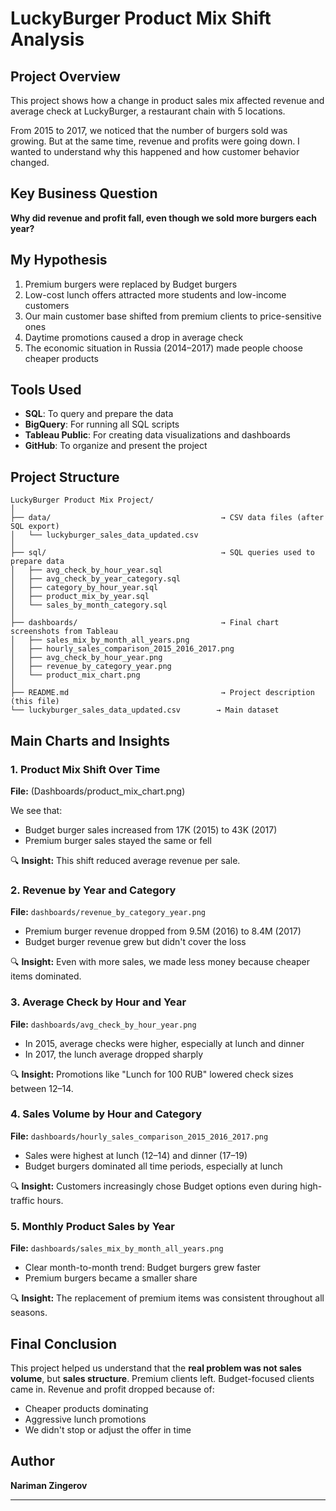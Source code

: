 # LuckyBurger Product Mix Shift Analysis

## Project Overview
This project shows how a change in product sales mix affected revenue and average check at LuckyBurger, a restaurant chain with 5 locations.

From 2015 to 2017, we noticed that the number of burgers sold was growing. But at the same time, revenue and profits were going down. I wanted to understand why this happened and how customer behavior changed.

## Key Business Question
**Why did revenue and profit fall, even though we sold more burgers each year?**

## My Hypothesis
1. Premium burgers were replaced by Budget burgers
2. Low-cost lunch offers attracted more students and low-income customers
3. Our main customer base shifted from premium clients to price-sensitive ones
4. Daytime promotions caused a drop in average check
5. The economic situation in Russia (2014–2017) made people choose cheaper products

## Tools Used
* **SQL**: To query and prepare the data
* **BigQuery**: For running all SQL scripts
* **Tableau Public**: For creating data visualizations and dashboards
* **GitHub**: To organize and present the project

## Project Structure
```
LuckyBurger Product Mix Project/
│
├── data/                                      → CSV data files (after SQL export)
│   └── luckyburger_sales_data_updated.csv
│
├── sql/                                       → SQL queries used to prepare data
│   ├── avg_check_by_hour_year.sql
│   ├── avg_check_by_year_category.sql
│   ├── category_by_hour_year.sql
│   ├── product_mix_by_year.sql
│   └── sales_by_month_category.sql
│
├── dashboards/                                → Final chart screenshots from Tableau
│   ├── sales_mix_by_month_all_years.png
│   ├── hourly_sales_comparison_2015_2016_2017.png
│   ├── avg_check_by_hour_year.png
│   ├── revenue_by_category_year.png
│   └── product_mix_chart.png
│
├── README.md                                  → Project description (this file)
└── luckyburger_sales_data_updated.csv        → Main dataset
```

## Main Charts and Insights

### 1. **Product Mix Shift Over Time**
**File:** (Dashboards/product_mix_chart.png)

We see that:
* Budget burger sales increased from 17K (2015) to 43K (2017)
* Premium burger sales stayed the same or fell

🔍 **Insight:** This shift reduced average revenue per sale.

### 2. **Revenue by Year and Category**
**File:** `dashboards/revenue_by_category_year.png`

* Premium burger revenue dropped from 9.5M (2016) to 8.4M (2017)
* Budget burger revenue grew but didn't cover the loss

🔍 **Insight:** Even with more sales, we made less money because cheaper items dominated.

### 3. **Average Check by Hour and Year**
**File:** `dashboards/avg_check_by_hour_year.png`

* In 2015, average checks were higher, especially at lunch and dinner
* In 2017, the lunch average dropped sharply

🔍 **Insight:** Promotions like "Lunch for 100 RUB" lowered check sizes between 12–14.

### 4. **Sales Volume by Hour and Category**
**File:** `dashboards/hourly_sales_comparison_2015_2016_2017.png`

* Sales were highest at lunch (12–14) and dinner (17–19)
* Budget burgers dominated all time periods, especially at lunch

🔍 **Insight:** Customers increasingly chose Budget options even during high-traffic hours.

### 5. **Monthly Product Sales by Year**
**File:** `dashboards/sales_mix_by_month_all_years.png`

* Clear month-to-month trend: Budget burgers grew faster
* Premium burgers became a smaller share

🔍 **Insight:** The replacement of premium items was consistent throughout all seasons.

## Final Conclusion

This project helped us understand that the **real problem was not sales volume**, but **sales structure**. Premium clients left. Budget-focused clients came in. Revenue and profit dropped because of:

* Cheaper products dominating
* Aggressive lunch promotions
* We didn't stop or adjust the offer in time



## Author
**Nariman Zingerov**  


---
